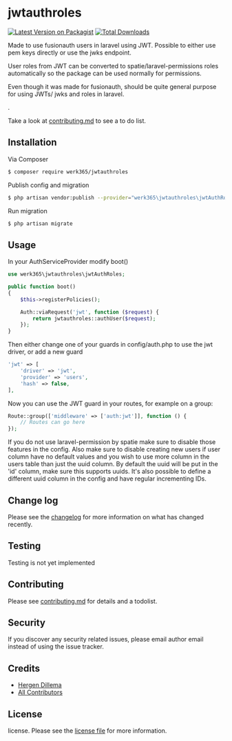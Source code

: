 # jwtauthroles

[![Latest Version on Packagist][ico-version]][link-packagist]
[![Total Downloads][ico-downloads]][link-downloads]

Made to use fusionauth users in laravel using JWT. Possible to either use pem keys directly or use the jwks endpoint.

User roles from JWT can be converted to spatie/laravel-permissions roles automatically so the package can be used normally for permissions.

Even though it was made for fusionauth, should be quite general purpose for using JWTs/ jwks and roles in laravel.

.

Take a look at [contributing.md](contributing.md) to see a to do list.

## Installation

Via Composer

``` bash
$ composer require werk365/jwtauthroles
```

Publish config and migration

```bash
$ php artisan vendor:publish --provider="werk365\jwtauthroles\jwtAuthRolesServiceProvider"
```

Run migration
```bash
$ php artisan migrate
```

## Usage

In your AuthServiceProvider modify boot()
```php
use werk365\jwtauthroles\jwtAuthRoles;

public function boot()
{
    $this->registerPolicies();

    Auth::viaRequest('jwt', function ($request) {
        return jwtauthroles::authUser($request);
    });
}
```

Then either change one of your guards in config/auth.php to use the jwt driver, or add a new guard
```php
'jwt' => [
    'driver' => 'jwt',
    'provider' => 'users',
    'hash' => false,
],
```
Now you can use the JWT guard in your routes, for example on a group:
```php
Route::group(['middleware' => ['auth:jwt']], function () {
    // Routes can go here
});
```

If you do not use laravel-permission by spatie make sure to disable those features in the config. 
Also make sure to disable creating new users if user column have no default values and you wish to use more column in the users table than just the uuid column.
By default the uuid will be put in the 'id' column, make sure this supports uuids. It's also possible to define a different uuid column in the config and have regular incrementing IDs. 

## Change log

Please see the [changelog](changelog.md) for more information on what has changed recently.

## Testing

Testing is not yet implemented

## Contributing

Please see [contributing.md](contributing.md) for details and a todolist.

## Security

If you discover any security related issues, please email author email instead of using the issue tracker.

## Credits

- [Hergen Dillema][link-author]
- [All Contributors][link-contributors]

## License

license. Please see the [license file](license.md) for more information.

[ico-version]: https://img.shields.io/packagist/v/werk365/jwtauthroles.svg?style=flat-square
[ico-downloads]: https://img.shields.io/packagist/dt/werk365/jwtauthroles.svg?style=flat-square
[ico-travis]: https://img.shields.io/travis/werk365/jwtauthroles/master.svg?style=flat-square
[ico-styleci]: https://styleci.io/repos/12345678/shield

[link-packagist]: https://packagist.org/packages/werk365/jwtauthroles
[link-downloads]: https://packagist.org/packages/werk365/jwtauthroles
[link-author]: https://github.com/HergenD
[link-contributors]: ../../contributors
